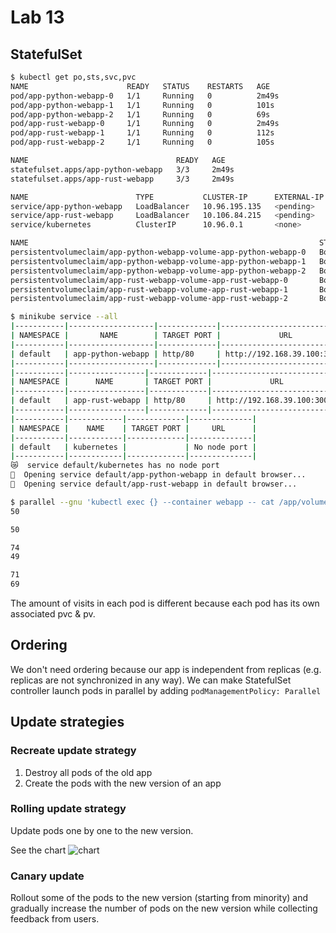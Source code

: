 # Lab 13

## StatefulSet

```bash
$ kubectl get po,sts,svc,pvc
NAME                      READY   STATUS    RESTARTS   AGE
pod/app-python-webapp-0   1/1     Running   0          2m49s
pod/app-python-webapp-1   1/1     Running   0          101s
pod/app-python-webapp-2   1/1     Running   0          69s
pod/app-rust-webapp-0     1/1     Running   0          2m49s
pod/app-rust-webapp-1     1/1     Running   0          112s
pod/app-rust-webapp-2     1/1     Running   0          105s

NAME                                 READY   AGE
statefulset.apps/app-python-webapp   3/3     2m49s
statefulset.apps/app-rust-webapp     3/3     2m49s

NAME                        TYPE           CLUSTER-IP      EXTERNAL-IP   PORT(S)        AGE
service/app-python-webapp   LoadBalancer   10.96.195.135   <pending>     80:32583/TCP   2m49s
service/app-rust-webapp     LoadBalancer   10.106.84.215   <pending>     80:30022/TCP   2m49s
service/kubernetes          ClusterIP      10.96.0.1       <none>        443/TCP        3m13s

NAME                                                                 STATUS   VOLUME                                     CAPACITY   ACCESS MODES   STORAGECLASS   AGE
persistentvolumeclaim/app-python-webapp-volume-app-python-webapp-0   Bound    pvc-ad644974-15f2-4dc5-b51d-d39f3dd62b9c   64Mi       RWO            standard       2m49s
persistentvolumeclaim/app-python-webapp-volume-app-python-webapp-1   Bound    pvc-7a5d9abc-ca59-4c2f-97ed-1fc72b86b735   64Mi       RWO            standard       101s
persistentvolumeclaim/app-python-webapp-volume-app-python-webapp-2   Bound    pvc-9780e101-9981-4cc8-9adf-bc7bdeca253b   64Mi       RWO            standard       69s
persistentvolumeclaim/app-rust-webapp-volume-app-rust-webapp-0       Bound    pvc-4656759c-3c57-491a-b834-e0a5fcaced36   64Mi       RWO            standard       2m49s
persistentvolumeclaim/app-rust-webapp-volume-app-rust-webapp-1       Bound    pvc-e040d520-98d8-47a5-9129-478a16ea4883   64Mi       RWO            standard       112s
persistentvolumeclaim/app-rust-webapp-volume-app-rust-webapp-2       Bound    pvc-1ba1aed8-ef68-45c6-96e5-fc9888b53a42   64Mi       RWO            standard       105s

$ minikube service --all
|-----------|-------------------|-------------|-----------------------------|
| NAMESPACE |       NAME        | TARGET PORT |             URL             |
|-----------|-------------------|-------------|-----------------------------|
| default   | app-python-webapp | http/80     | http://192.168.39.100:32583 |
|-----------|-------------------|-------------|-----------------------------|
|-----------|-----------------|-------------|-----------------------------|
| NAMESPACE |      NAME       | TARGET PORT |             URL             |
|-----------|-----------------|-------------|-----------------------------|
| default   | app-rust-webapp | http/80     | http://192.168.39.100:30022 |
|-----------|-----------------|-------------|-----------------------------|
|-----------|------------|-------------|--------------|
| NAMESPACE |    NAME    | TARGET PORT |     URL      |
|-----------|------------|-------------|--------------|
| default   | kubernetes |             | No node port |
|-----------|------------|-------------|--------------|
😿  service default/kubernetes has no node port
🎉  Opening service default/app-python-webapp in default browser...
🎉  Opening service default/app-rust-webapp in default browser...
```

```bash
$ parallel --gnu 'kubectl exec {} --container webapp -- cat /app/volume/visits; echo' ::: pod/app-{python,rust}-webapp-{0..2}
50

50

74
49

71
69
```

The amount of visits in each pod is different because each pod has its own associated pvc & pv.

## Ordering

We don't need ordering because our app is independent from replicas (e.g. replicas are not synchronized in any way). We can make StatefulSet controller launch pods in parallel by adding `podManagementPolicy: Parallel`

## Update strategies

### Recreate update strategy

1. Destroy all pods of the old app
2. Create the pods with the new version of an app

### Rolling update strategy

Update pods one by one to the new version.

See the chart
![chart](https://www.educative.io/api/page/5744315014840320/image/download/5966421029289984)

### Canary update

Rollout some of the pods to the new version (starting from minority) and gradually increase the number of pods on the new version while collecting feedback from users. 
